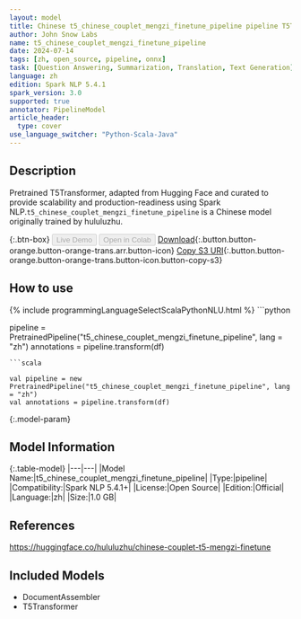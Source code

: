 ```yaml
---
layout: model
title: Chinese t5_chinese_couplet_mengzi_finetune_pipeline pipeline T5Transformer from hululuzhu
author: John Snow Labs
name: t5_chinese_couplet_mengzi_finetune_pipeline
date: 2024-07-14
tags: [zh, open_source, pipeline, onnx]
task: [Question Answering, Summarization, Translation, Text Generation]
language: zh
edition: Spark NLP 5.4.1
spark_version: 3.0
supported: true
annotator: PipelineModel
article_header:
  type: cover
use_language_switcher: "Python-Scala-Java"
---
```


## Description

Pretrained T5Transformer, adapted from Hugging Face and curated to provide scalability and production-readiness using Spark NLP.`t5_chinese_couplet_mengzi_finetune_pipeline` is a Chinese model originally trained by hululuzhu.

{:.btn-box}
<button class="button button-orange" disabled>Live Demo</button>
<button class="button button-orange" disabled>Open in Colab</button>
[Download](https://s3.amazonaws.com/auxdata.johnsnowlabs.com/public/models/t5_chinese_couplet_mengzi_finetune_pipeline_zh_5.4.1_3.0_1720956644535.zip){:.button.button-orange.button-orange-trans.arr.button-icon}
[Copy S3 URI](s3://auxdata.johnsnowlabs.com/public/models/t5_chinese_couplet_mengzi_finetune_pipeline_zh_5.4.1_3.0_1720956644535.zip){:.button.button-orange.button-orange-trans.button-icon.button-copy-s3}

## How to use



<div class="tabs-box" markdown="1">
{% include programmingLanguageSelectScalaPythonNLU.html %}
```python

pipeline = PretrainedPipeline("t5_chinese_couplet_mengzi_finetune_pipeline", lang = "zh")
annotations =  pipeline.transform(df)   

```
```scala

val pipeline = new PretrainedPipeline("t5_chinese_couplet_mengzi_finetune_pipeline", lang = "zh")
val annotations = pipeline.transform(df)

```
</div>

{:.model-param}
## Model Information

{:.table-model}
|---|---|
|Model Name:|t5_chinese_couplet_mengzi_finetune_pipeline|
|Type:|pipeline|
|Compatibility:|Spark NLP 5.4.1+|
|License:|Open Source|
|Edition:|Official|
|Language:|zh|
|Size:|1.0 GB|

## References

https://huggingface.co/hululuzhu/chinese-couplet-t5-mengzi-finetune

## Included Models

- DocumentAssembler
- T5Transformer